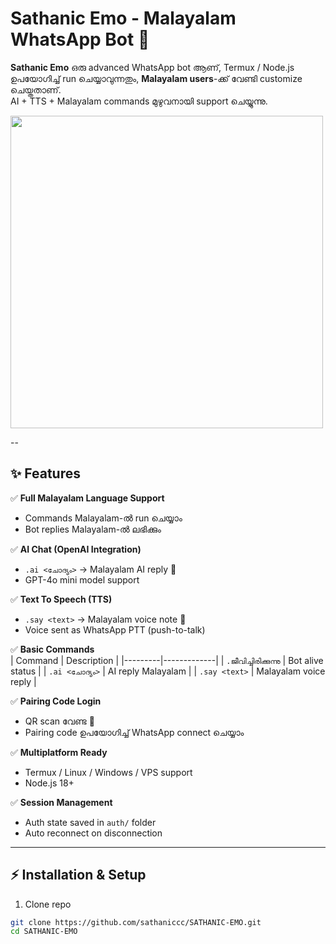 # Sathanic Emo - Malayalam WhatsApp Bot 🤖

**Sathanic Emo** ഒരു advanced WhatsApp bot ആണ്, Termux / Node.js ഉപയോഗിച്ച് run ചെയ്യാവുന്നതും, **Malayalam users**-ക്ക് വേണ്ടി customize ചെയ്തതാണ്.  
AI + TTS + Malayalam commands മുഴുവനായി support ചെയ്യുന്നു.  

<img src="https://ik.imagekit.io/p9wb7asot/Screenshot_2025-08-26-18-15-58-824_com.pinterest.png?updatedAt=1756213481657"  width="500px">
  </a>

--

## ✨ Features  

✅ **Full Malayalam Language Support**  
- Commands Malayalam-ൽ run ചെയ്യാം  
- Bot replies Malayalam-ൽ ലഭിക്കും  

✅ **AI Chat (OpenAI Integration)**  
- `.ai <ചോദ്യം>` → Malayalam AI reply 🧠  
- GPT-4o mini model support  

✅ **Text To Speech (TTS)**  
- `.say <text>` → Malayalam voice note 🎤  
- Voice sent as WhatsApp PTT (push-to-talk)  

✅ **Basic Commands**  
| Command | Description |
|---------|-------------|
| `.ജീവിച്ചിരിക്കുന്നു` | Bot alive status |
| `.ai <ചോദ്യം>` | AI reply Malayalam |
| `.say <text>` | Malayalam voice reply |

✅ **Pairing Code Login**  
- QR scan വേണ്ട 🙅  
- Pairing code ഉപയോഗിച്ച് WhatsApp connect ചെയ്യാം  

✅ **Multiplatform Ready**  
- Termux / Linux / Windows / VPS support  
- Node.js 18+  

✅ **Session Management**  
- Auth state saved in `auth/` folder  
- Auto reconnect on disconnection  

---

## ⚡ Installation & Setup  

1. Clone repo
```bash
git clone https://github.com/sathaniccc/SATHANIC-EMO.git
cd SATHANIC-EMO
